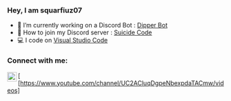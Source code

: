 ### Hey, I am squarfiuz07
<ul>
  <li> 📝 I’m currently working on a Discord Bot : <a href="https://discord.com/api/oauth2/authorize?client_id=775458564860018739&permissions=-1">Dipper Bot</a></li>
  <li> 💌 How to join my Discord server : <a href="https://discord.gg/A59kDPN">Suicide Code</a></li>
  <li> 💻 I code on <a href="https://code.visualstudio.com">Visual Studio Code</a></li>
</ul>

### Connect with me:
[<img align="left" alt="squarfiuznath" width="22px" src="https://cdn.jsdelivr.net/npm/simple-icons@v3/icons/youtube.svg" />[https://www.youtube.com/channel/UC2ACluqDgpeNbexpdaTACmw/videos]
